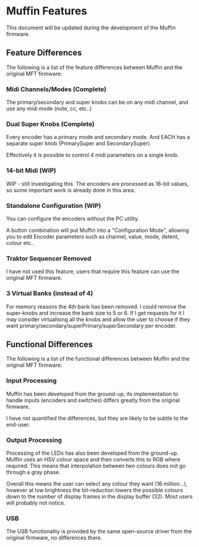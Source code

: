 # Muffin Features

This document will be updated during the development of the Muffin firmware.

## Feature Differences

The following is a list of the feature differences between Muffin and the original MFT firmware:

### Midi Channels/Modes (Complete)

The primary/secondary and super knobs can be on any midi channel, and use any midi mode (note, cc, etc..)

### Dual Super Knobs (Complete)

Every encoder has a primary mode and secondary mode. And EACH has a separate super knob (PrimarySuper and SecondarySuper)

Effectively it is possible to control 4 midi parameters on a single knob.

### 14-bit Midi (WIP)

WIP - still investigating this.
The encoders are processed as 16-bit values, so some important work is already done in this area.

### Standalone Configuration (WIP)

You can configure the encoders without the PC utility.

A button combination will put Muffin into a "Configuration Mode", allowing you to edit Encoder parameters such as channel, value, mode, detent, colour etc..

### Traktor Sequencer Removed

I have not used this feature, users that require this feature can use the original MFT firmware.

### 3 Virtual Banks (instead of 4)

For memory reasons the 4th bank has been removed.
I could remove the super-knobs and increase the bank size to 5 or 6.
If I get requests for it I may consider virtualising all the knobs and allow the user to choose if they want primary/secondary/superPrimary/superSecondary per encoder.

## Functional Differences

The following is a list of the functional differences between Muffin and the original MFT firmware:

### Input Processing

Muffin has been developed from the ground-up, its implementation to handle inputs (encoders and switches) differs greatly from the original firmware.

I have not quantified the differences, but they are likely to be subtle to the end-user.

### Output Processing

Processing of the LEDs has also been developed from the ground-up. Muffin uses an HSV colour space and then converts this to RGB where required.
This means that interpolation between two colours does not go through a gray phase.

Overall this means the user can select any colour they want (16 million...), however at low brightness the bit-reduction lowers the possible colours down to the number of display frames in the display buffer (32).
Most users will probably not notice.

### USB

The USB functionality is provided by the same open-source driver from the original firmware, no differences there.
